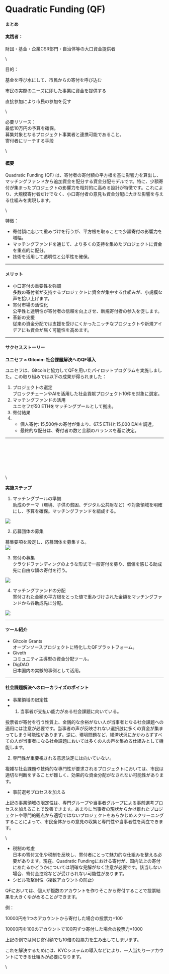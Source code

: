 # Quadratic Funding (QF)

#### まとめ

#### 実践者：

財団・基金・企業CSR部門・自治体等の大口資金提供者

\


目的：

基金を呼び水にして、市民からの寄付を呼び込む

市民の実際のニーズに即した事業に資金を提供する

直接参加により市民の参加を促す

\


必要リソース：\
最低10万円の予算を確保。\
募集対象となるプロジェクト事業者と連携可能であること。\
寄付者にリーチする手段

\


#### 概要

Quadratic Funding (QF) は、寄付者の寄付額の平方根を基に影響力を算出し、マッチングファンドから追加資金を配分する資金分配モデルです。特に、少額寄付が集まったプロジェクトの影響力を相対的に高める設計が特徴です。これにより、大規模寄付者だけでなく、小口寄付者の意見も資金分配に大きな影響を与える仕組みを実現します。

\


特徴：

* 寄付額に応じて重みづけを行うが、平方根を取ることで少額寄付の影響力を増幅。
* マッチングファンドを通じて、より多くの支持を集めたプロジェクトに資金を重点的に配分。
* 技術を活用して透明性と公平性を確保。

***

#### メリット

* 小口寄付の重要性を強調\
  多数の寄付者が支持するプロジェクトに資金が集中する仕組みが、小規模な声を拾い上げます。
* 寄付市場の活性化\
  公平性と透明性が寄付者の信頼を向上させ、新規寄付者の参入を促します。
* 革新の支援\
  従来の資金分配では支援を受けにくかったニッチなプロジェクトや新規アイデアにも資金が届く可能性を高めます。

***

#### サクセスストーリー

**ユニセフ × Gitcoin: 社会課題解決へのQF導入**

ユニセフは、Gitcoinと協力してQFを用いたパイロットプログラムを実施しました。この取り組みでは以下の成果が得られました：

1. プロジェクトの選定\
   ブロックチェーンやAIを活用した社会貢献プロジェクト10件を対象に選定。
2. マッチングファンドの活用\
   ユニセフが50 ETHをマッチングプールとして拠出。
3. 寄付結果
4.
   * 個人寄付: 15,500件の寄付が集まり、67.5 ETHと15,000 DAIを調達。
   * 最終的な配分は、寄付者の数と金額のバランスを基に決定。

***

\
\
\
\
\
\
\


**実施ステップ**

1. マッチングプールの準備\
   助成のテーマ（環境、子供の貧困、デジタル公共財など）や対象領域を明確にし、予算を確保。マッチングファンドを組成する。

![](https://lh7-rt.googleusercontent.com/docsz/AD_4nXfUqe5cLV0QSYWN0GWj7Z6oRIFqqfUUL-Zg1giRUh64zsZE67O4pSln_1LmLl3v7ldVzDVsM6HAUtitc35QhIU3xFhAdSAs-j1PUUtCnlJ4nRwoqtQu-jipE527Fc9ZAOKoqWyg?key=6tXFggTCyH1LuFr2_Qn6gfEM)

2. 応募団体の募集

募集要項を設定し、応募団体を募集する。\
![](https://lh7-rt.googleusercontent.com/docsz/AD_4nXdPK9QWWVeH0egDuqVoV_GZ66RDYNxt19l2dgsrarn7DX5sx8wnE6Qkpif9RJYVS1sos1YPoi4kq6e1ufGlRG5tst0dNC6xhxX7qBslyKNkLBiNpYDuo72AYwZBtYEcVC_1XXlGfg?key=6tXFggTCyH1LuFr2_Qn6gfEM)

3. 寄付の募集\
   クラウドファンディングのような形式で一般寄付を募り、価値を感じる助成先に自由な額の寄付を行う。

![](https://lh7-rt.googleusercontent.com/docsz/AD_4nXe8LZ27lAIhHgbiMWepPHt8Q0Zz6X9i-bZLKQLqKm4GFNNRKdlJAQXQLUvsBdJmFmYhbDpsRBCYInwddS_mYiGjmv_bz7Gt_dEf4G9hAyKTdnHLeQc862nSwgnNTHN1GazYUr2BPQ?key=6tXFggTCyH1LuFr2_Qn6gfEM)

4. マッチングファンドの分配\
   寄付された金額の平方根をとった値で重みづけされた金額をマッチングファンドから各助成先に分配。

![](https://lh7-rt.googleusercontent.com/docsz/AD_4nXdSV5_cbdMzG2MwvwvNiBujYPZ_Q35e5mxAsuZ5gnF4YhM3WXLa_ZDdf_kC9F-jex7qXA_1ZYAUgkLWPVyECZfp9uSQs6rhm1JLH7F7KHyYlBlcpibC2Hil8Fe1KcpslAgJ6Q9_jQ?key=6tXFggTCyH1LuFr2_Qn6gfEM)

***

#### ツール紹介

* Gitcoin Grants\
  オープンソースプロジェクトに特化したQFプラットフォーム。
* Giveth\
  コミュニティ主導型の資金分配ツール。
* DigDAO\
  日本国内の実験的事例として活用。

***

#### 社会課題解決へのローカライズのポイント

* 事業領域の限定性
*
  1. 当事者が支払い能力がある社会課題に向いている。

投票者が寄付を行う性質上、金銭的な余裕がない人が当事者となる社会課題への適用には注意が必要です。当事者の声が反映されない選択肢に多くの資金が集まってしまう可能性があります。逆に、環境問題など、経済状況にかかわらずすべての人が当事者になる社会課題においては多くの人の声を集める仕組みとして機能します。

2. 専門性が重要視される意思決定には向いていない。

複雑な社会課題や技術的な専門性が要求されるプロジェクトにおいては、市民は適切な判断をすることが難しく、効果的な資金分配がなされない可能性があります。

* 事前選考プロセスを加える

上記の事業領域の限定性は、専門グループや当事者グループによる事前選考プロセスを加えることで改善できます。あまりに当事者の現状からかけ離れたプロジェクトや専門的観点から適切ではないプロジェクトをあらかじめスクリーニングすることによって、市民全体からの意見の収集と専門性や当事者性を両立できます。

\


* 税制の考慮\
  日本の寄付文化や税制を反映し、寄付者にとって魅力的な仕組みを整える必要があります。現在、Quadratic Fundingにおける寄付が、国内法上の寄付にあたるかどうかについては明確な見解がなく注意が必要です。該当しない場合、寄付金控除などが受けられない可能性があります。
* シビル攻撃耐性（複数アカウントの防止）

QFにおいては、個人が複数のアカウントを作りそこから寄付することで投票結果を大きくゆがめることができます。

例：

10000円を1つのアカウントから寄付した場合の投票力=100

10000円を100のアカウントで100円ずつ寄付した場合の投票力=1000

上記の例では同じ寄付額でも10倍の投票力を生み出してしまいます。

これを解決するためには、KYCシステムの導入などにより、一人当たり一アカウントにできる仕組みが必要になります。

\
